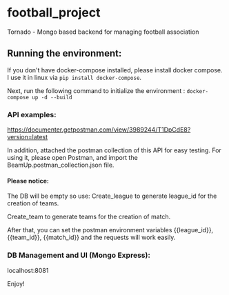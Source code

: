 # football_project
Tornado - Mongo based backend for managing football association


## Running the environment:
If you don't have docker-compose installed, please install docker compose. I use it in linux via `pip install docker-compose`.

Next, run the following command to initialize the environment : `docker-compose up -d --build`


### API examples:
https://documenter.getpostman.com/view/3989244/T1DpCdE8?version=latest

In addition, attached the postman collection of this API for easy testing. For using it, please open Postman, and 
import the BeamUp.postman_collection.json file.
#### Please notice:
The DB will be empty so use:
Create_league to generate league_id for the creation of teams.

Create_team to generate teams for the creation of match.
  
After that, you can set the postman environment variables {{league_id}}, {{team_id}}, {{match_id}} and the requests will work easily.

### DB Management and UI (Mongo Express):
localhost:8081


Enjoy!
